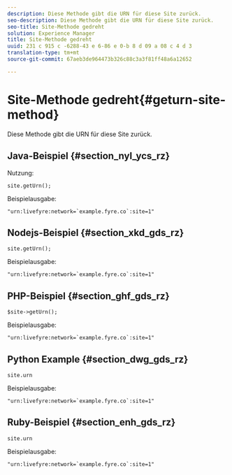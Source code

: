 ```yaml
---
description: Diese Methode gibt die URN für diese Site zurück.
seo-description: Diese Methode gibt die URN für diese Site zurück.
seo-title: Site-Methode gedreht
solution: Experience Manager
title: Site-Methode gedreht
uuid: 231 c 915 c -6288-43 e 6-86 e 0-b 8 d 09 a 08 c 4 d 3
translation-type: tm+mt
source-git-commit: 67aeb3de964473b326c88c3a3f81ff48a6a12652

---
```



# Site-Methode gedreht{#geturn-site-method}

Diese Methode gibt die URN für diese Site zurück.

## Java-Beispiel {#section_nyl_ycs_rz}

Nutzung:

```
site.getUrn();
```

Beispielausgabe:

```
"urn:livefyre:network=`example.fyre.co`:site=1" 
```

## Nodejs-Beispiel {#section_xkd_gds_rz}

```
site.getUrn(); 
```

Beispielausgabe:

```
"urn:livefyre:network=`example.fyre.co`:site=1" 
```

## PHP-Beispiel {#section_ghf_gds_rz}

```
$site->getUrn(); 
```

Beispielausgabe:

```
"urn:livefyre:network=`example.fyre.co`:site=1" 
```

## Python Example {#section_dwg_gds_rz}

```
site.urn 
```

Beispielausgabe:

```
"urn:livefyre:network=`example.fyre.co`:site=1" 
```

## Ruby-Beispiel {#section_enh_gds_rz}

```
site.urn 
```

Beispielausgabe:

```
"urn:livefyre:network=`example.fyre.co`:site=1"
```

